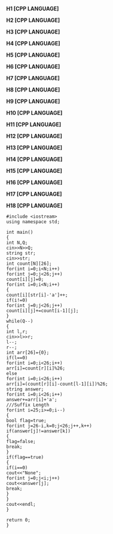 **H1 [CPP LANGUAGE]**


**H2 [CPP LANGUAGE]**


**H3 [CPP LANGUAGE]**


**H4 [CPP LANGUAGE]**


**H5 [CPP LANGUAGE]**


**H6 [CPP LANGUAGE]**


**H7 [CPP LANGUAGE]**


**H8 [CPP LANGUAGE]**



**H9 [CPP LANGUAGE]**



**H10 [CPP LANGUAGE]**



**H11 [CPP LANGUAGE]**


**H12 [CPP LANGUAGE]**


**H13 [CPP LANGUAGE]**


**H14 [CPP LANGUAGE]**


**H15 [CPP LANGUAGE]**


**H16 [CPP LANGUAGE]**

**H17 [CPP LANGUAGE]**

**H18 [CPP LANGUAGE]**

    #include <iostream>
    using namespace std;

    int main()
    {
    int N,Q;
    cin>>N>>Q;
    string str;
    cin>>str;
    int count[N][26];
    for(int i=0;i<N;i++)
    for(int j=0;j<26;j++)
    count[i][j]=0;
    for(int i=0;i<N;i++)
    {
    count[i][str[i]-'a']++;
    if(i!=0)
    for(int j=0;j<26;j++)
    count[i][j]+=count[i-1][j];
    }
    while(Q--)
    {
    int l,r;
    cin>>l>>r;
    l--;
    r--;
    int arr[26]={0};
    if(l==0)
    for(int i=0;i<26;i++)
    arr[i]=count[r][i]%26;
    else
    for(int i=0;i<26;i++)
    arr[i]=(count[r][i]-count[l-1][i])%26;
    string answer;
    for(int i=0;i<26;i++)
    answer+=arr[i]+'a';
    ///Suffix Length
    for(int i=25;i>=0;i--)
    {
    bool flag=true;
    for(int j=26-i,k=0;j<26;j++,k++)
    if(answer[j]!=answer[k])
    {
    flag=false;
    break;
    }
    if(flag==true)
    {
    if(i==0)
    cout<<"None";
    for(int j=0;j<i;j++)
    cout<<answer[j];
    break;
    }
    }
    cout<<endl;
    }

    return 0;
    }
    
